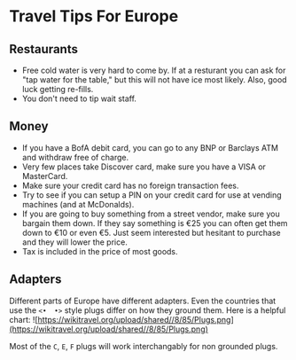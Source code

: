 # Travel Tips For Europe

## Restaurants
- Free cold water is very hard to come by. If at a resturant you can ask for "tap water for the table," but this will not have ice most likely. Also, good luck getting re-fills.
- You don't need to tip wait staff.

## Money
- If you have a BofA debit card, you can go to any BNP or Barclays ATM and withdraw free of charge.
- Very few places take Discover card, make sure you have a VISA or MasterCard.
- Make sure your credit card has no foreign transaction fees.
- Try to see if you can setup a PIN on your credit card for use at vending machines (and at McDonalds).
- If you are going to buy something from a street vendor, make sure you bargain them down. If they say something is €25 you can often get them down to €10 or even €5. Just seem interested but hesitant to purchase and they will lower the price.
- Tax is included in the price of most goods.

## Adapters
Different parts of Europe have different adapters. Even the countries that use the `<•  •>` style plugs differ on how they ground them. Here is a helpful chart:
![https://wikitravel.org/upload/shared//8/85/Plugs.png](https://wikitravel.org/upload/shared//8/85/Plugs.png)

Most of the `C`, `E`, `F` plugs will work interchangably for non grounded plugs.
